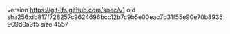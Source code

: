 version https://git-lfs.github.com/spec/v1
oid sha256:db817f728257c9624696bcc12b7c9b5e00eac7b31f55e90e70b8935909d8a9f5
size 4557
